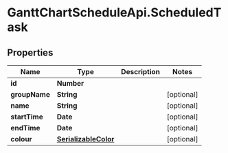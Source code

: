 # GanttChartScheduleApi.ScheduledTask

## Properties
Name | Type | Description | Notes
------------ | ------------- | ------------- | -------------
**id** | **Number** |  | 
**groupName** | **String** |  | [optional] 
**name** | **String** |  | [optional] 
**startTime** | **Date** |  | [optional] 
**endTime** | **Date** |  | [optional] 
**colour** | [**SerializableColor**](SerializableColor.md) |  | [optional] 
